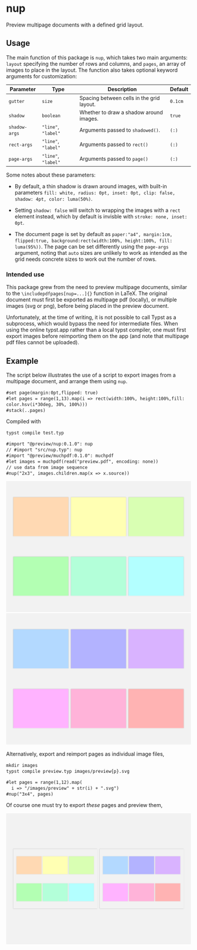 # nup

Preview multipage documents with a defined grid layout.

## Usage

The main function of this package is `nup`, which takes two main arguments: `layout` specifying the number of rows and columns, and `pages`, an array of images to place in the layout. The function also takes optional keyword arguments for customization:

| Parameter       | Type                | Description                                          | Default  |
| --------------- | ------------------- | ---------------------------------------------------- | -------- |
| `gutter`        | `size`              | Spacing between cells in the grid layout.            | `0.1cm`  |
| `shadow`        | `boolean`           | Whether to draw a shadow around images.              | `true`   |
| `shadow-args`   | `"line"`, `"label"` | Arguments passed to `shadowed()`.                    | `(:)`    |
| `rect-args`     | `"line"`, `"label"` | Arguments passed to `rect()`                         | `(:)`    |
| `page-args`     | `"line"`, `"label"` | Arguments passed to `page()`                         | `(:)`    |


Some notes about these parameters:

- By default, a thin shadow is drawn around images, with built-in parameters `fill: white, radius: 0pt, inset: 0pt, clip: false, shadow: 4pt, color: luma(50%)`. 

- Setting `shadow: false` will switch to wrapping the images with a `rect` element instead, which by default is invisble with `stroke: none, inset: 0pt`.

- The document page is set by default as `paper:"a4", margin:1cm, flipped:true, background:rect(width:100%, height:100%, fill: luma(95%))`. The page can be set differently using the `page-args` argument, noting that `auto` sizes are unlikely to work as intended as the grid needs concrete sizes to work out the number of rows.


### Intended use

This package grew from the need to preview multipage documents, similar to the `\includepdfpages[nup=...]{}` function in LaTeX. The original document must first be exported as multipage pdf (locally), or multiple images (svg or png), before being placed in the preview document.

Unfortunately, at the time of writing, it is not possible to call Typst as a subprocess, which would bypass the need for intermediate files. 
When using the online typst.app rather than a local typst compiler, one must first export images before reimporting them on the app (and note that multipage pdf files cannot be uploaded).

## Example

The script below illustrates the use of a script to export images from a multipage document, and arrange them using `nup`.

```typ
#set page(margin:0pt,flipped: true)
#let pages = range(1,13).map(i => rect(width:100%, height:100%,fill: color.hsv(i*30deg, 30%, 100%)))
#stack(..pages)
```

Compiled with 
```
typst compile test.typ 
```

```typ
#import "@preview/nup:0.1.0": nup
// #import "src/nup.typ": nup
#import "@preview/muchpdf:0.1.0": muchpdf
#let images = muchpdf(read("preview.pdf", encoding: none))
// use data from image sequence
#nup("2x3", images.children.map(x => x.source))
```

![Result of example code, page 1](assets/test1.svg)
![Result of example code, page 2](assets/test2.svg)

Alternatively, export and reimport pages as individual image files, 

```
mkdir images
typst compile preview.typ images/preview{p}.svg
```

```typ
#let pages = range(1,12).map(
  i => "/images/preview" + str(i) + ".svg")
#nup("3x4", pages)
```


Of course one must try to export _these_ pages and preview them,


![Inception left as an exercise to the reader](assets/inception.svg)
